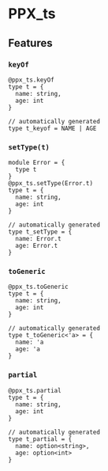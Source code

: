 # PPX_ts

## Features

### `keyOf`

```rescript
@ppx_ts.keyOf
type t = {
  name: string,
  age: int
}

// automatically generated
type t_keyof = NAME | AGE
```

### `setType(t)`

```rescript
module Error = {
  type t
}
@ppx_ts.setType(Error.t)
type t = {
  name: string,
  age: int
}

// automatically generated
type t_setType = {
  name: Error.t
  age: Error.t
}
```

### `toGeneric`

```rescript
@ppx_ts.toGeneric
type t = {
  name: string,
  age: int
}

// automatically generated
type t_toGeneric<'a> = {
  name: 'a
  age: 'a
}
```

### `partial`

```rescript
@ppx_ts.partial
type t = {
  name: string,
  age: int
}

// automatically generated
type t_partial = {
  name: option<string>,
  age: option<int>
}
```
